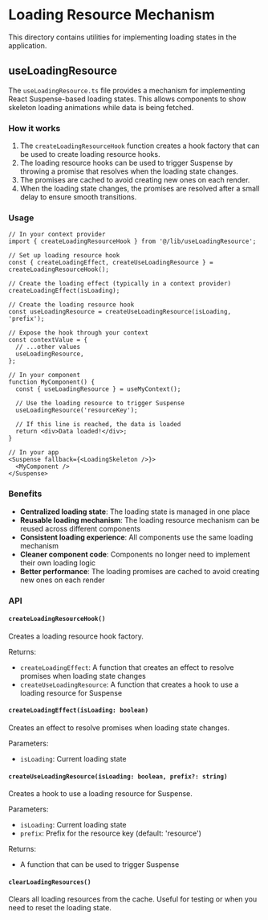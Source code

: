 # Loading Resource Mechanism

This directory contains utilities for implementing loading states in the application.

## useLoadingResource

The `useLoadingResource.ts` file provides a mechanism for implementing React Suspense-based loading states. This allows components to show skeleton loading animations while data is being fetched.

### How it works

1. The `createLoadingResourceHook` function creates a hook factory that can be used to create loading resource hooks.
2. The loading resource hooks can be used to trigger Suspense by throwing a promise that resolves when the loading state changes.
3. The promises are cached to avoid creating new ones on each render.
4. When the loading state changes, the promises are resolved after a small delay to ensure smooth transitions.

### Usage

```tsx
// In your context provider
import { createLoadingResourceHook } from '@/lib/useLoadingResource';

// Set up loading resource hook
const { createLoadingEffect, createUseLoadingResource } = createLoadingResourceHook();

// Create the loading effect (typically in a context provider)
createLoadingEffect(isLoading);

// Create the loading resource hook
const useLoadingResource = createUseLoadingResource(isLoading, 'prefix');

// Expose the hook through your context
const contextValue = {
  // ...other values
  useLoadingResource,
};

// In your component
function MyComponent() {
  const { useLoadingResource } = useMyContext();
  
  // Use the loading resource to trigger Suspense
  useLoadingResource('resourceKey');
  
  // If this line is reached, the data is loaded
  return <div>Data loaded!</div>;
}

// In your app
<Suspense fallback={<LoadingSkeleton />}>
  <MyComponent />
</Suspense>
```

### Benefits

- **Centralized loading state**: The loading state is managed in one place
- **Reusable loading mechanism**: The loading resource mechanism can be reused across different components
- **Consistent loading experience**: All components use the same loading mechanism
- **Cleaner component code**: Components no longer need to implement their own loading logic
- **Better performance**: The loading promises are cached to avoid creating new ones on each render

### API

#### `createLoadingResourceHook()`

Creates a loading resource hook factory.

Returns:
- `createLoadingEffect`: A function that creates an effect to resolve promises when loading state changes
- `createUseLoadingResource`: A function that creates a hook to use a loading resource for Suspense

#### `createLoadingEffect(isLoading: boolean)`

Creates an effect to resolve promises when loading state changes.

Parameters:
- `isLoading`: Current loading state

#### `createUseLoadingResource(isLoading: boolean, prefix?: string)`

Creates a hook to use a loading resource for Suspense.

Parameters:
- `isLoading`: Current loading state
- `prefix`: Prefix for the resource key (default: 'resource')

Returns:
- A function that can be used to trigger Suspense

#### `clearLoadingResources()`

Clears all loading resources from the cache. Useful for testing or when you need to reset the loading state. 
